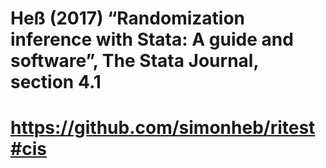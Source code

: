 # Heß (2017) “Randomization inference with Stata: A guide and software”, The Stata Journal, section 4.1 
#  https://github.com/simonheb/ritest#cis
